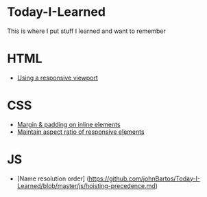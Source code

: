 # Today-I-Learned

This is where I put stuff I learned and want to remember

# HTML
- [Using a responsive viewport](https://github.com/johnBartos/Today-I-Learned/blob/master/html/responsive-viewport.md)

# CSS
- [Margin & padding on inline elements](https://github.com/johnBartos/Today-I-Learned/blob/master/css/inline-margin-padding.md)
- [Maintain aspect ratio of responsive elements](https://github.com/johnBartos/Today-I-Learned/blob/master/css/inline-margin-padding.md)
# JS
- [Name resolution order] (https://github.com/johnBartos/Today-I-Learned/blob/master/js/hoisting-precedence.md)

